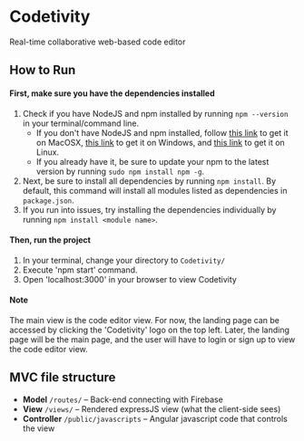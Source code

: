 # Codetivity
Real-time collaborative web-based code editor 

## How to Run
#### First, make sure you have the dependencies installed
1. Check if you have NodeJS and npm installed by running `npm --version` in your terminal/command line.
    - If you don't have NodeJS and npm installed, follow [this link](https://changelog.com/posts/install-node-js-with-homebrew-on-os-x) to get it on MacOSX, [this link](http://blog.teamtreehouse.com/install-node-js-npm-windows) to get it on Windows, and [this link](http://blog.teamtreehouse.com/install-node-js-npm-linux) to get it on Linux.
    - If you already have it, be sure to update your npm to the latest version by running `sudo npm install npm -g`.
2. Next, be sure to install all dependencies by running `npm install`. By default, this command will install all modules listed as dependencies in `package.json`.
3. If you run into issues, try installing the dependencies individually by running `npm install <module name>`.

#### Then, run the project
1. In your terminal, change your directory to `Codetivity/`
2. Execute 'npm start' command.
2. Open 'localhost:3000' in your browser to view Codetivity

#### Note
The main view is the code editor view. For now, the landing page can be accessed by clicking the 'Codetivity' logo on the top left. Later, the landing page will be the main page, and the user will have to login or sign up to view the code editor view.

## MVC file structure

- **Model** `/routes/` – Back-end connecting with Firebase
- **View** `/views/` – Rendered expressJS view (what the client-side sees)
- **Controller** `/public/javascripts` – Angular javascript code that controls the view

